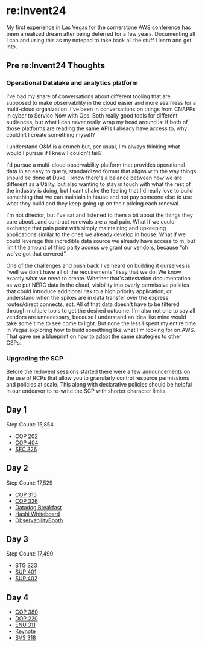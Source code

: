 # re:Invent24

My first experience in Las Vegas for the cornerstone AWS conference has been a realized dream after being deferred for a few years. Documenting all I can and using this as my notepad to take back all the stuff I learn and get into.
## Pre re:Invent24 Thoughts
### Operational Datalake and analytics platform

I've had my share of conversations about different tooling that are supposed to make observability in the cloud easier and more seamless for a multi-cloud organization. I've been in conversations on things from CNAPPs in cyber to Service Now with Ops. Both really good tools for different audiences, but what I can never really wrap my head around is: if both of those platforms are reading the same APIs I already have access to, why couldn't I create something myself?

I understand O&M is a crunch but, per usual, I'm always thinking what would I pursue if I knew I couldn't fail?

I'd pursue a multi-cloud observability platform that provides operational data in an easy to query, standardized format that aligns with the way things should be done at Duke. I know there's a balance between how we are different as a Utility, but also wanting to stay in touch with what the rest of the industry is doing, but I cant shake the feeling that I'd really love to build something that we can maintain in house and not pay someone else to use what they build and they keep going up on their pricing each renewal.

I'm not director, but I've sat and listened to them a bit about the things they care about…and contract renewals are a real pain. What if we could exchange that pain point with simply maintaining and upkeeping applications similar to the ones we already develop in house. What if we could leverage this incredible data source we already have access to m, but limit the amount of third party access we grant our vendors, because “oh we've got that covered”. 

One of the challenges and push back I've heard on building it ourselves is “well we don't have all of the requirements” i say that we do. We know exactly what we need to create. Whether that's attestation documentation as we put NERC data in the cloud, visibility into overly permissive policies that could introduce additional risk to a high priority application, or understand when the spikes are in data transfer over the express routes/direct connects, ect. All of that data doesn't have to be filtered through multiple tools to get the desired outcome. I'm also not one to say all vendors are unnecessary, because I understand an idea like mine would take some time to see come to light. But none the less I spent my entire time in Vegas exploring how to build something like what I'm looking for on AWS. That gave me a blueprint on how to adapt the same strategies to other CSPs.

### Upgrading the SCP
Before the re:Invent sessions started there were a few announcements on the use of RCPs that allow you to granularly control resource permissions and policies at scale. This along with declarative policies should be helpful in our endeavor to re-write the SCP with shorter character limits.


## Day 1
Step Count: 15,854
- [COP 202](day1/COP202-INT.md)
- [COP 404](day1/COP404-SC1.md)
- [SEC 326](day1/SEC326.md)

## Day 2
Step Count: 17,529
- [COP 315](day2/COP315.md)
- [COP 326](day2/COP326.md)
- [Datadog Breakfast](day2/DataDogBreakfast.md)
- [Hashi Whiteboard](day2/HashiBreakfast.md)
- [ObservabilityBooth](day2/ObservabilityBooth.md)

## Day 3
Step Count: 17,490
- [STG 323](day3/STG323.md)
- [SUP 401](day3/SUP401.md)
- [SUP 402](day3/SUP402-R.md)

## Day 4
- [COP 380](day4/COP380-NEW.md)
- [DOP 220](day4/DOP220-INT-SC2.md)
- [ENU 311](day4/ENU311.md)
- [Keynote](day4/Keynote.md.md)
- [SVS 318](day4/SVS318.md)

